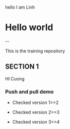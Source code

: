 
hello I am Linh
# Hello world
--

This is the training repository

## SECTION 1

HI Cuong
### Push and pull demo

 - Checked version 1>>2

 - Checked version 2>>3
 
 - Checked version 3>>4
